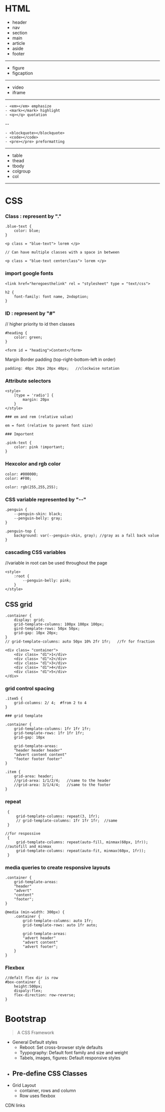 # HTML
- header
- nav
- section
- main
- article
- aside
- footer
---
- figure
- figcaption
---
- video
- iframe
---
```
- <em></em> emphasize 
- <mark></mark> highlight
- <q></q> quotation 
```
--
```
- <blockquote></blockquote>
- <code></code>
- <pre></pre> preformatting
```
---
- table
- thead
- tbody
- colgroup
- col
---

# CSS

### **Class** : represent by "."
```
.blue-text {
    color: blue;
}

<p class = "blue-text"> lorem </p>

// Can have multiple classes with a space in between

<p class = "blue-text centerclass"> lorem </p>
```
### import google fonts
```
<link href="heregoesthelink" rel = "stylesheet" type = "text/css">

h2 {
    font-family: font name, 2ndoption;
}
```
### **ID** : represent by "#"
// higher priority to id then classes
```
#heading {
    color: green;
}

<form id = "heading">Content</form>
```
Margin
Border
padding (top-right-bottom-left in order)
```
padding: 40px 20px 20px 40px;   //clockwise notation
```
### Attribute selectors
```
<style>
    [type = 'radio'] {
        margin: 20px
    }
</style>

### em and rem (relative value)

em = font (relative to parent font size)

### Importent

.pink-text {
    color: pink !important;
}
```
### Hexcolor and rgb color
```
color: #000000;
color: #F00;

color: rgb(255,255,255);
```
### **CSS variable** represented by "--" 
```
.penguin {
    --penguin-skin: black;
    --penguin-belly: gray;
}

.penguin-top {
    background: var(--penguin-skin, gray); //gray as a fall back value
}
```
### cascading CSS variables
//variable in root can be used throughout the page
```
<style>
    :root {
        --penguin-belly: pink;
    }
</style>
```
## CSS grid
```
.container {
    display: grid;
    grid-template-columns: 100px 100px 100px;
    gird-template-rows: 50px 50px;
    grid-gap: 10px 20px;
}
// grid-template-columns: auto 50px 10% 2fr 1fr;   //fr for fraction

<div class= "container">
    <div class= "d1">1</div>
    <div class= "d1">2</div>
    <div class= "d1">3</div>
    <div class= "d1">4</div>
    <div class= "d1">5</div>
</div>
```
### grid control spacing
```
.item5 {
    grid-columns: 2/ 4;  #from 2 to 4
} 

### grid template

.container {
    grid-template-columns: 1fr 1fr 1fr;
    grid-template-rows: 1fr 1fr 1fr;
    grid-gap: 10px

    grid-template-areas:
    "header header header"
    "advert content content"
    "footer footer footer"
}

.item {
    grid-area: header;
    //grid-area: 1/1/2/4;   //same to the header
    //grid-area: 3/1/4/4;   //same to the footer
}
```
### repeat
```
 {
     grid-template-columns: repeat(3, 1fr);
     // grid-template-columns: 1fr 1fr 1fr;  //same
 }

//for respossive
 {
     grid-template-columns: repeat(auto-fill, minmax(60px, 1fr)); //autofill and minmax
     grid-template-columns: repeat(auto-fit, minmax(60px, 1fr)); 
 }
```
### media queries to create responsive layouts
```
.container {
    grid-template-areas:
    "header"
    "advert"
    "content"
    "footer";
}

@media (min-width: 300px) {
    .container {
        grid-template-columns: auto 1fr;
        grid-template-rows: auto 1fr auto;

        grid-template-areas:
        "advert header"
        "advert content"
        "advert footer";
    }
}
```
### Flexbox
```
//defalt flex dir is row
#box-container {
    height:500px;
    dispaly:flex;
    flex-direction: row-reverse;
}
```
# Bootstrap
>A CSS Framework

- General Default styles
    - Reboot: Set cross-browser style defaults
    - Tyypography: Default font family and size and weight
    - Tabels, images, figures: Default responsive styles
- Pre-define CSS Classes
    - 
- Grid Layout
    - container, rows and column
    - Row uses flexbox

CDN links
